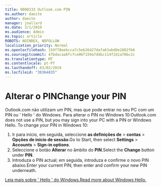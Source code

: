 ```yaml
---
title: 9000233 Outlook.com PIN
ms.author: daeite
author: daeite
manager: joallard
ms.date: 3/1/2019
ms.audience: Admin
ms.topic: article
ROBOTS: NOINDEX, NOFOLLOW
localization_priority: Normal
ms.openlocfilehash: 159f78eebcca7c5eb26427dafa63abd0e2882fb6
ms.sourcegitcommit: 47bdacaa8fcfce06f159a7ddbc114f2d1a70bc2c
ms.translationtype: MT
ms.contentlocale: pt-PT
ms.lasthandoff: 03/02/2019
ms.locfileid: "30364835"
---
```

# <a name="change-your-pin"></a><span data-ttu-id="610c8-102">Alterar o PIN</span><span class="sxs-lookup"><span data-stu-id="610c8-102">Change your PIN</span></span>

<span data-ttu-id="610c8-p101">Outlook.com não utilizam um PIN, mas que pode entrar no seu PC com um PIN ou ' Hello ' do Windows. Para alterar o PIN no Windows 10:</span><span class="sxs-lookup"><span data-stu-id="610c8-p101">Outlook.com does not use a PIN, but you may sign into your PC with a PIN or Windows Hello. To change your PIN in Windows 10:</span></span>

1. <span data-ttu-id="610c8-105">Ir para início, em seguida, seleccione **as definições de** > **contas** > **Opções de início de sessão**.</span><span class="sxs-lookup"><span data-stu-id="610c8-105">Go to Start, then select **Settings** > **Accounts** > **Sign-in options**.</span></span>
2. <span data-ttu-id="610c8-106">Seleccione o botão **Alterar** no âmbito do **PIN**.</span><span class="sxs-lookup"><span data-stu-id="610c8-106">Select the **Change** button under **PIN**.</span></span>
3. <span data-ttu-id="610c8-107">Introduza o PIN actual; em seguida, introduza e confirme o novo PIN abaixo.</span><span class="sxs-lookup"><span data-stu-id="610c8-107">Enter your current PIN; then enter and confirm your new PIN underneath.</span></span>

[<span data-ttu-id="610c8-108">Leia mais sobre ' Hello ' do Windows.</span><span class="sxs-lookup"><span data-stu-id="610c8-108">Read more about Windows Hello.</span></span>](https://support.microsoft.com/help/17215/)
